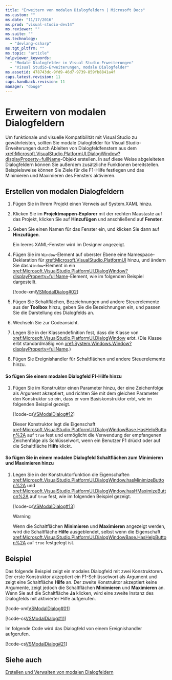 ```yaml
---
title: "Erweitern von modalen Dialogfeldern | Microsoft Docs"
ms.custom: ""
ms.date: "11/17/2016"
ms.prod: "visual-studio-dev14"
ms.reviewer: ""
ms.suite: ""
ms.technology: 
  - "devlang-csharp"
ms.tgt_pltfrm: ""
ms.topic: "article"
helpviewer_keywords: 
  - "Modale Dialogfelder in Visual Studio-Erweiterungen"
  - "Visual Studio-Erweiterungen, modale Dialogfelder"
ms.assetid: 478743dc-9fd9-46d7-9739-859fb8841a4f
caps.latest.revision: 11
caps.handback.revision: 11
manager: "douge"
---
```

# Erweitern von modalen Dialogfeldern
Um funktionale und visuelle Kompatibilität mit Visual Studio zu gewährleisten, sollten Sie modale Dialogfelder für Visual Studio\-Erweiterungen durch Ableiten von Dialogfeldfenstern aus dem <xref:Microsoft.VisualStudio.PlatformUI.DialogWindow?displayProperty=fullName>\-Objekt erstellen. In auf diese Weise abgeleiteten Dialogfeldern können Sie außerdem zusätzliche Funktionen bereitstellen. Beispielsweise können Sie Ziele für die F1\-Hilfe festlegen und das Minimieren und Maximieren des Fensters aktivieren.  
  
## Erstellen von modalen Dialogfeldern  
  
1.  Fügen Sie in Ihrem Projekt einen Verweis auf System.XAML hinzu.  
  
2.  Klicken Sie im **Projektmappen\-Explorer** mit der rechten Maustaste auf das Projekt, klicken Sie auf **Hinzufügen** und anschließend auf **Fenster**.  
  
3.  Geben Sie einen Namen für das Fenster ein, und klicken Sie dann auf **Hinzufügen**.  
  
     Ein leeres XAML\-Fenster wird im Designer angezeigt.  
  
4.  Fügen Sie im `Window`\-Element auf oberster Ebene eine Namespace\-Deklaration für <xref:Microsoft.VisualStudio.PlatformUI> hinzu, und ändern Sie das `Window`\-Element in ein <xref:Microsoft.VisualStudio.PlatformUI.DialogWindow?displayProperty=fullName>\-Element, wie im folgenden Beispiel dargestellt.  
  
     [!code-xml[VSModalDialog#02](../misc/codesnippet/Xaml/extending-modal-dialog-boxes_1.xaml)]  
  
5.  Fügen Sie Schaltflächen, Bezeichnungen und andere Steuerelemente aus der **Toolbox** hinzu, geben Sie die Bezeichnungen ein, und passen Sie die Darstellung des Dialogfelds an.  
  
6.  Wechseln Sie zur Codeansicht.  
  
7.  Legen Sie in der Klassendefinition fest, dass die Klasse von <xref:Microsoft.VisualStudio.PlatformUI.DialogWindow> erbt. \(Die Klasse erbt standardmäßig von <xref:System.Windows.Window?displayProperty=fullName>.\)  
  
8.  Fügen Sie Ereignishandler für Schaltflächen und andere Steuerelemente hinzu.  
  
#### So fügen Sie einem modalen Dialogfeld F1\-Hilfe hinzu  
  
1.  Fügen Sie im Konstruktor einen Parameter hinzu, der eine Zeichenfolge als Argument akzeptiert, und richten Sie mit dem gleichen Parameter den Konstruktor so ein, dass er vom Basiskonstruktor erbt, wie im folgenden Beispiel gezeigt.  
  
     [!code-cs[VSModalDialog#12](../misc/codesnippet/CSharp/extending-modal-dialog-boxes_2.cs)]  
  
     Dieser Konstruktor legt die Eigenschaft <xref:Microsoft.VisualStudio.PlatformUI.DialogWindowBase.HasHelpButton%2A> auf `true` fest und ermöglicht die Verwendung der empfangenen Zeichenfolge als Schlüsselwort, wenn ein Benutzer F1 drückt oder auf die Schaltfläche **Hilfe** klickt.  
  
#### So fügen Sie in einem modalen Dialogfeld Schaltflächen zum Minimieren und Maximieren hinzu  
  
1.  Legen Sie in der Konstruktorfunktion die Eigenschaften <xref:Microsoft.VisualStudio.PlatformUI.DialogWindow.hasMinimizeButton%2A> und <xref:Microsoft.VisualStudio.PlatformUI.DialogWindow.hasHMaximizeButton%2A> auf `true` fest, wie im folgenden Beispiel gezeigt.  
  
     [!code-cs[VSModalDialog#13](../misc/codesnippet/CSharp/extending-modal-dialog-boxes_3.cs)]  
  
    > [!WARNING]
    >  Wenn die Schaltflächen **Minimieren** und **Maximieren** angezeigt werden, wird die Schaltfläche **Hilfe** ausgeblendet, selbst wenn die Eigenschaft <xref:Microsoft.VisualStudio.PlatformUI.DialogWindowBase.HasHelpButton%2A> auf `true` festgelegt ist.  
  
## Beispiel  
 Das folgende Beispiel zeigt ein modales Dialogfeld mit zwei Konstruktoren. Der erste Konstruktor akzeptiert ein F1\-Schlüsselwort als Argument und zeigt eine Schaltfläche **Hilfe** an. Der zweite Konstruktor akzeptiert keine Argumente, zeigt jedoch die Schaltflächen **Minimieren** und **Maximieren** an. Wenn Sie auf die Schaltfläche **Ja** klicken, wird eine zweite Instanz des Dialogfelds mit aktivierter Hilfe aufgerufen.  
  
 [!code-xml[VSModalDialog#01](../misc/codesnippet/Xaml/extending-modal-dialog-boxes_4.xaml)]  
  
 [!code-cs[VSModalDialog#11](../misc/codesnippet/CSharp/extending-modal-dialog-boxes_5.cs)]  
  
 Im folgende Code wird das Dialogfeld von einem Ereignishandler aufgerufen.  
  
 [!code-cs[VSModalDialog#21](../misc/codesnippet/CSharp/extending-modal-dialog-boxes_6.cs)]  
  
## Siehe auch  
 [Erstellen und Verwalten von modalen Dialogfeldern](../extensibility/creating-and-managing-modal-dialog-boxes.md)